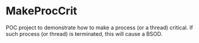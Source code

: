# MakeProcCrit
POC project to demonstrate how to make a process (or a thread) critical. If such process (or thread) is terminated, this will cause a BSOD.
